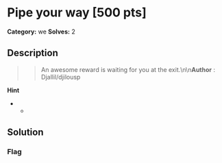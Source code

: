 # Pipe your way [500 pts]

**Category:** we
**Solves:** 2

## Description
>> An awesome reward is waiting for you at the exit.\n\n**Author** : Djallil/djilousp

**Hint**
* -

## Solution

### Flag

